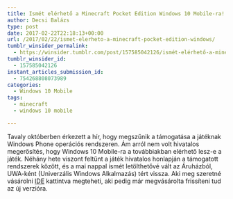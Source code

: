 ```yaml
---
title: Ismét elérhető a Minecraft Pocket Edition Windows 10 Mobile-ra!
author: Decsi Balázs
type: post
date: 2017-02-22T22:18:13+00:00
url: /2017/02/22/ismet-elerheto-a-minecraft-pocket-edition-windows/
tumblr_winsider_permalink:
  - https://winsider.tumblr.com/post/157585042126/ismét-elérhető-a-minecraft-pocket-edition-windows
tumblr_winsider_id:
  - 157585042126
instant_articles_submission_id:
  - 754268808073989
categories:
  - Windows 10 Mobile
tags:
  - minecraft
  - windows 10 mobile

---
```

Tavaly októberben érkezett a hír, hogy megszűnik a támogatása a játéknak Windows Phone operációs rendszeren. Ám arról nem volt hivatalos megerősítés, hogy Windows 10 Mobile-ra a továbbiakban elérhető lesz-e a játék. Néhány hete viszont feltűnt a játék hivatalos honlapján a támogatott rendszerek között, és a mai nappal ismét letölthetővé vált az Áruházból, UWA-ként (Univerzális Windows Alkalmazás) tért vissza. Aki meg szeretné vásárolni [IDE][1] kattintva megteheti, aki pedig már megvásárolta frissíteni tud az új verzióra.

 [1]: https://www.microsoft.com/hu-hu/store/p/minecraft-pocket-edition/9wzdncrdzsbb
